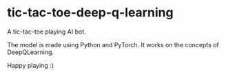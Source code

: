 # tic-tac-toe-deep-q-learning

A tic-tac-toe playing AI bot.

The model is made using Python and PyTorch. It works on the concepts of DeepQLearning.



Happy playing :)
